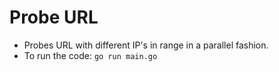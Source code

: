 # Probe URL

- Probes URL with different IP's in range in a parallel fashion.
- To run the code: `go run main.go`